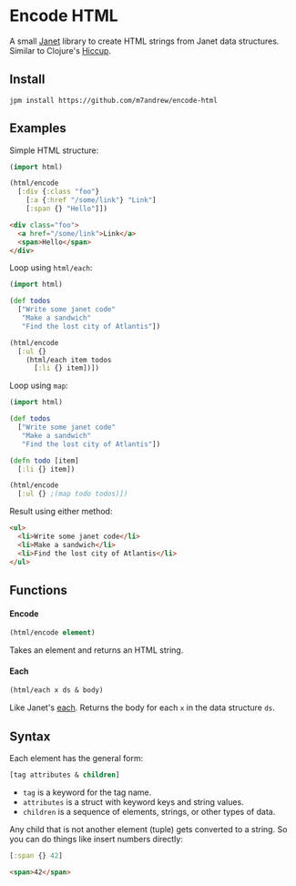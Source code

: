 
# Encode HTML

A small [Janet](https://janet-lang.org) library to create HTML strings from Janet data structures. Similar to Clojure's [Hiccup](https://github.com/weavejester/hiccup).

## Install

```
jpm install https://github.com/m7andrew/encode-html
```

## Examples

Simple HTML structure:

```clojure
(import html)

(html/encode 
  [:div {:class "foo"}
    [:a {:href "/some/link"} "Link"]
    [:span {} "Hello"]])
```
```html
<div class="foo">
  <a href="/some/link">Link</a>
  <span>Hello</span>
</div>
```

Loop using `html/each`:

```clojure
(import html)

(def todos 
  ["Write some janet code"
   "Make a sandwich"
   "Find the lost city of Atlantis"])

(html/encode 
  [:ul {}
    (html/each item todos
      [:li {} item])])
```

Loop using `map`:

```clojure
(import html)

(def todos 
  ["Write some janet code"
   "Make a sandwich"
   "Find the lost city of Atlantis"])

(defn todo [item]
  [:li {} item])

(html/encode 
  [:ul {} ;(map todo todos)])
```

Result using either method:

```html
<ul>
  <li>Write some janet code</li>
  <li>Make a sandwich</li>
  <li>Find the lost city of Atlantis</li>
</ul>
```

## Functions

#### Encode

```clojure
(html/encode element)
```

Takes an element and returns an HTML string.

#### Each

```clojure
(html/each x ds & body)
```

Like Janet's [each](https://janetdocs.com/each). Returns the body for each `x` in the data structure `ds`.

## Syntax

Each element has the general form:

```clojure
[tag attributes & children]
```
* `tag` is a keyword for the tag name.
* `attributes` is a struct with keyword keys and string values.
* `children` is a sequence of elements, strings, or other types of data.

Any child that is not another element (tuple) gets converted to a string. So you can do things like insert numbers directly:

```clojure
[:span {} 42]
```
```html
<span>42</span>
```

